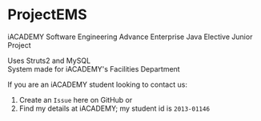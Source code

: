 # ProjectEMS
iACADEMY Software Engineering
Advance Enterprise Java Elective Junior Project  

Uses Struts2 and MySQL  
System made for iACADEMY's Facilities Department

If you are an iACADEMY student looking to contact us:
1. Create an `Issue` here on GitHub or
2. Find my details at iACADEMY; my student id is `2013-01146`
